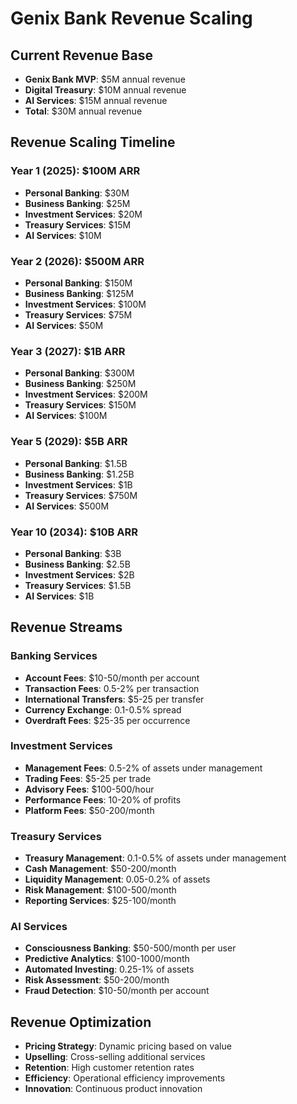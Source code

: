 # Genix Bank Revenue Scaling

## Current Revenue Base
- **Genix Bank MVP**: $5M annual revenue
- **Digital Treasury**: $10M annual revenue
- **AI Services**: $15M annual revenue
- **Total**: $30M annual revenue

## Revenue Scaling Timeline

### Year 1 (2025): $100M ARR
- **Personal Banking**: $30M
- **Business Banking**: $25M
- **Investment Services**: $20M
- **Treasury Services**: $15M
- **AI Services**: $10M

### Year 2 (2026): $500M ARR
- **Personal Banking**: $150M
- **Business Banking**: $125M
- **Investment Services**: $100M
- **Treasury Services**: $75M
- **AI Services**: $50M

### Year 3 (2027): $1B ARR
- **Personal Banking**: $300M
- **Business Banking**: $250M
- **Investment Services**: $200M
- **Treasury Services**: $150M
- **AI Services**: $100M

### Year 5 (2029): $5B ARR
- **Personal Banking**: $1.5B
- **Business Banking**: $1.25B
- **Investment Services**: $1B
- **Treasury Services**: $750M
- **AI Services**: $500M

### Year 10 (2034): $10B ARR
- **Personal Banking**: $3B
- **Business Banking**: $2.5B
- **Investment Services**: $2B
- **Treasury Services**: $1.5B
- **AI Services**: $1B

## Revenue Streams

### Banking Services
- **Account Fees**: $10-50/month per account
- **Transaction Fees**: 0.5-2% per transaction
- **International Transfers**: $5-25 per transfer
- **Currency Exchange**: 0.1-0.5% spread
- **Overdraft Fees**: $25-35 per occurrence

### Investment Services
- **Management Fees**: 0.5-2% of assets under management
- **Trading Fees**: $5-25 per trade
- **Advisory Fees**: $100-500/hour
- **Performance Fees**: 10-20% of profits
- **Platform Fees**: $50-200/month

### Treasury Services
- **Treasury Management**: 0.1-0.5% of assets under management
- **Cash Management**: $50-200/month
- **Liquidity Management**: 0.05-0.2% of assets
- **Risk Management**: $100-500/month
- **Reporting Services**: $25-100/month

### AI Services
- **Consciousness Banking**: $50-500/month per user
- **Predictive Analytics**: $100-1000/month
- **Automated Investing**: 0.25-1% of assets
- **Risk Assessment**: $50-200/month
- **Fraud Detection**: $10-50/month per account

## Revenue Optimization
- **Pricing Strategy**: Dynamic pricing based on value
- **Upselling**: Cross-selling additional services
- **Retention**: High customer retention rates
- **Efficiency**: Operational efficiency improvements
- **Innovation**: Continuous product innovation
